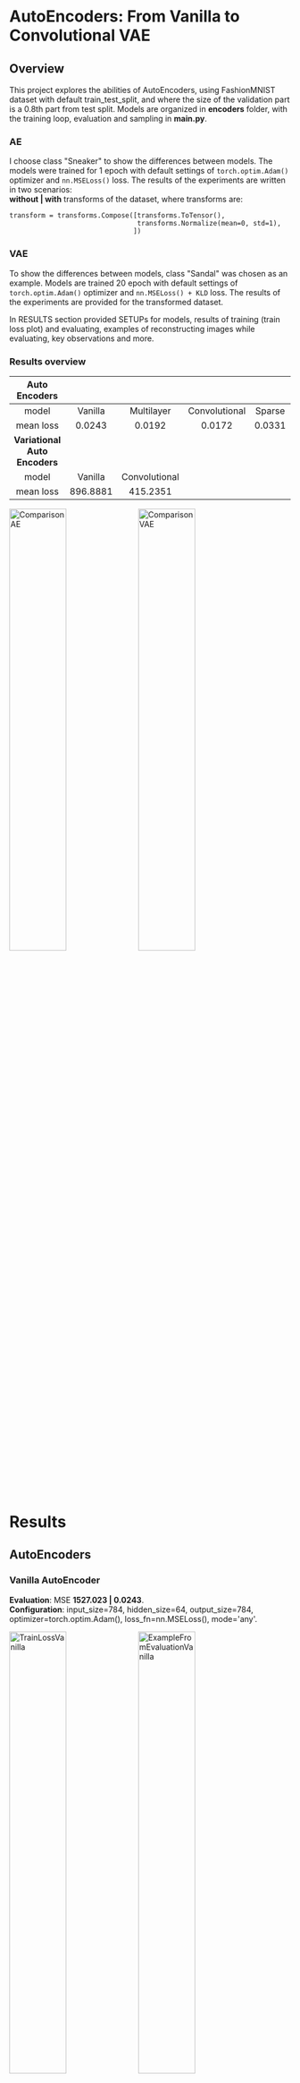 # AutoEncoders: From Vanilla to Convolutional VAE

## Overview
This project explores the abilities of AutoEncoders, using FashionMNIST dataset with default train_test_split, and where the size of the validation part is a 0.8th part from test split. Models are organized in **encoders** folder, with the training loop, evaluation and sampling in **main.py**. 
### AE
I choose class "Sneaker" to show the differences between models. The models were trained for 1 epoch with default settings of `torch.optim.Adam()` optimizer and `nn.MSELoss()` loss. The results of the experiments are written in two scenarios: \
**without | with** transforms of the dataset, where transforms are: 
```
transform = transforms.Compose([transforms.ToTensor(),
                                transforms.Normalize(mean=0, std=1),
                               ])
```
### VAE
To show the differences between models, class "Sandal" was chosen as an example. Models are trained 20 epoch with default settings of `torch.optim.Adam()` optimizer and `nn.MSELoss() + KLD` loss. The results of the experiments are provided for the transformed dataset.

In RESULTS section provided SETUPs for models, results of training (train loss plot) and evaluating, examples of reconstructing images while evaluating, key observations and more. 

### Results overview 
|**Auto Encoders**||||||
|:---:    | :---:   |      :---:     |    :---:      |  :---: |      :---:    |
|model    | Vanilla |   Multilayer   | Convolutional | Sparse | **Denoising** |
|mean loss| 0.0243  |     0.0192     |     0.0172    | 0.0331 |   **0.0039**  |
|**Variational Auto Encoders**|
|model    | Vanilla | Convolutional | | | |
|mean loss|896.8881 |    415.2351   | | | |

<p float="left">
  <img
    src="https://github.com/dorochka8/autoEncoders/assets/97133490/f62596ba-2d0d-4cd1-a35a-a689fc9e9952"
    title="ComparisonAE"
    style="display: inline-block; margin: 0 auto; width: 45%"
    align="center" 
    height=45%
  >
  <img
    src="https://github.com/dorochka8/autoEncoders/assets/97133490/fc4c72cf-5e2b-4038-9b83-46ddd56e2c5c"
    title="ComparisonVAE"
    style="display: inline-block; margin: 0 auto; width: 45%"
    align="center" 
    height=45%
  >
</p>

# Results
## AutoEncoders 
### Vanilla AutoEncoder 
**Evaluation**: MSE **1527.023 | 0.0243**. \
**Configuration**: input_size=784, hidden_size=64, output_size=784, optimizer=torch.optim.Adam(), loss_fn=nn.MSELoss(), mode='any'.

<p float="left">
  <img
      src="https://github.com/dorochka8/autoEncoders/assets/97133490/06ce8c3d-42de-43f3-a083-01d978c5f5bf"
      title="TrainLossVanilla"
      style="display: inline-block; margin: 0 auto; width: 45%"
      align="center" 
      height=45%
    >
  <img
      src="https://github.com/dorochka8/autoEncoders/assets/97133490/3653c514-93ff-4f0c-b87c-3ecb034379f9"
      title="ExampleFromEvaluationVanilla"
      style="display: inline-block; margin: 0 auto; width: 45%"
      align="center" 
      height=45%
    >
</p>

### Multilayer AutoEncoder 
**Evaluation**: MSE **1268.625 | 0.0192**. \
**Configuration**: input_size=784, hidden_size=128, coder_size=64, optimizer=torch.optim.Adam(), loss_fn=nn.MSELoss(), mode='any', 

<p float="left">
<img
    src="https://github.com/dorochka8/autoEncoders/assets/97133490/e2f3298f-1c64-483f-ae7b-42cc8f33134d"
    title="TrainLossMultilayer"
    style="display: inline-block; margin: 0 auto; width: 45%"
    align="center" 
    height=45%
  >
  <img
    src="https://github.com/dorochka8/autoEncoders/assets/97133490/fbbe7117-1df2-4019-8d2d-5a1d8dba3e51"
    title="ExampleFromEvaluationMultilayer"
    style="display: inline-block; margin: 0 auto; width: 45%"
    align="center" 
    height=45%
  >
</p>

### Convolutional AutoEncoder 
It was made quite simple. Used only `nn.Conv2d`, and `nn.MaxPool2d` and `nn.Upsample` for encoder and decoder respectively. \
**Evaluation**: MSE **1369.393 | 0.0172**. \
**Configuration**: input_size=1, optimizer=torch.optim.Adam(), loss_fn=nn.MSELoss(), mode='any'.

<p float="left">
  <img
    src="https://github.com/dorochka8/autoEncoders/assets/97133490/449b5f0a-e2ec-468c-aca0-570139adc7d9"
    title="TrainLossConvolutional"
    style="display: inline-block; margin: 0 auto; width: 45%"
    align="center" 
    height=45%
  >
  <img
    src="https://github.com/dorochka8/autoEncoders/assets/97133490/193d96e9-4d25-4c71-8683-97546114ec8d"
    title="ExampleFromEvaluationConvolutional"
    style="display: inline-block; margin: 0 auto; width: 45%"
    align="center" 
    height=45%
  >
</p>

### Sparse AutoEncoder 
**Evaluation**: MSE **1457.481 | 0.0331**. \
**Configuration**: input_size=784, hidden_size=64, output_size=784, coef_l1=10e-5, optimizer=torch.optim.Adam(), loss_fn=nn.MSELoss(), mode='sparse'.

<p float="left">
  <img
    src="https://github.com/dorochka8/autoEncoders/assets/97133490/00d58c3d-af4d-4c96-ba71-4a1ae3fe2daf"
    title="TrainLossSparse"
    style="display: inline-block; margin: 0 auto; width: 45%"
    align="center" 
    height=45%
  >
  <img
    src="https://github.com/dorochka8/autoEncoders/assets/97133490/159b02c1-afa1-4ed8-9579-8010937fcc88"
    title="ExampleFromEvaluationSparse"
    style="display: inline-block; margin: 0 auto; width: 45%"
    align="center" 
    height=45%
  >
</p>

### Denoising AutoEncoder 
**Evaluation**: **MSE 270.227 | 0.0039**. \
**Configuration**: input_size=1, optimizer=torch.optim.Adam(), loss_fn=nn.MSELoss(), mode='any'.

<p float="left">
  <img
    src="https://github.com/dorochka8/autoEncoders/assets/97133490/61df8dbc-66ab-4da1-8155-6fa79c44d406"
    title="TrainLossDenoising"
    style="display: inline-block; margin: 0 auto; width: 45%"
    align="center" 
    height=45%
  >
  <img
    src="https://github.com/dorochka8/autoEncoders/assets/97133490/5eb53285-76fe-42e8-95ee-fe4d24fa879a"
    title="ExampleFromEvaluationDenoising"
    style="display: inline-block; margin: 0 auto; width: 45%"
    align="center"
    height=45%
  >
</p>

## VariationalAutoEncoders 
Added KL divergence to the total loss (acc. to https://arxiv.org/pdf/1312.6114.pdf, p.10 *Gaussian Case*). 
```
  KLD = -0.5 * torch.sum(1 + log_var - mu.pow(2) - log_var.exp())
```
Do the train and validation loaders for the fashionMNIST dataset:
```
fashionMNIST_train_loader = torch.utils.data.DataLoader(fashionMNIST_train, batch_size=batch_size, shuffle=True)
fashionMNIST_val_loader   = torch.utils.data.DataLoader(fashionMNIST_val,   batch_size=batch_size, shuffle=False)
```
All the experiments were done on normalized data, and another train function for batched data. \
**Evaluation**: **MSE 896.8881**. \
**Configuration**: in_features=784, latent_space=32, optimizer=torch.optim.Adam(), loss_fn=None, mode='vae', epochs=20, batch_size=125. 

<p float="left">
  <img
    src="https://github.com/dorochka8/autoEncoders/assets/97133490/11c1365d-7c8c-42c8-a6d8-632c8c686f0e"
    title="TrainLossConvolutionalVAE"
    style="display: inline-block; margin: 0 auto; width: 45%"
    align="center" 
    height=45%
  >
  <img
    src="https://github.com/dorochka8/autoEncoders/assets/97133490/1571c21c-279c-4938-bb9f-3bf4f07ff9e3"
    title="ExampleFromEvaluationConvolutionalVAE"
    style="display: inline-block; margin: 0 auto; width: 45%"
    align="center" 
    height=45%
  >
</p>

#### Sampling from latent space: 
```
num_samplings = 1 
samples = model.sampling(num_samplings).detach().cpu()
for sample in samples:
  plt.imshow(sample.reshape(28, 28))
  plt.show()
  clear_output(wait=True)
```
<p float="left">
  <img
    src="https://github.com/dorochka8/autoEncoders/assets/97133490/28bbbc44-31b5-4104-a928-27146acc9c40"
    title="sample1ConvolutionalVAE"
    style="display: inline-block; margin: 0 auto; width: 15%"
    align="center" 
    height=15%
  >
  <img
    src="https://github.com/dorochka8/autoEncoders/assets/97133490/71497929-1a51-4c36-bd47-8c405207d69e"
    title="sample2ConvolutionalVAE"
    style="display: inline-block; margin: 0 auto; width: 15%"
    align="center" 
    height=15%
  >
  <img
    src="https://github.com/dorochka8/autoEncoders/assets/97133490/f60babad-6bbc-40cb-a4d3-da721480c1bd"
    title="sample3ConvolutionalVAE"
    style="display: inline-block; margin: 0 auto; width: 15%"
    align="center" 
    height=15%
  >
  <img
    src="https://github.com/dorochka8/autoEncoders/assets/97133490/93779b79-bfaa-4674-989a-40eb818f9dcd"
    title="sample4ConvolutionalVAE"
    style="display: inline-block; margin: 0 auto; width: 15%"
    align="center" 
    height=15%
  >
  <img
    src="https://github.com/dorochka8/autoEncoders/assets/97133490/3eeeaea7-3de5-4b96-8921-2cc47e7de40a"
    title="sample5ConvolutionalVAE"
    style="display: inline-block; margin: 0 auto; width: 15%"
    align="center" 
    height=15%
  >
</p>


### Convolutional VariationalAutoEncoder 
Key observation: in encoder, when one convolves input, immediately increase the number of *out_channels* in the very first convolutional layer, to have better resuls. Doing *in_channels=1, out_channels=32* gives significantly better results, than gradually increasing number of channels *in_channels=1, out_channels=3*. Scheduler is not helping in here.\
**Evaluation**: **MSE 415.2351**. \
**Configuration**: in_channels=1, latent_space=32, optimizer=torch.optim.Adam(), loss_fn=None, mode='vae', epochs=20, batch_size=125. 

<p float="left">
  <img
    src="https://github.com/dorochka8/autoEncoders/assets/97133490/2a0b1512-cfb8-4477-b642-75a079748af3"
    title="TrainLossConvolutionalVAE"
    style="display: inline-block; margin: 0 auto; width: 45%"
    align="center" 
    height=45%
  >
  <img
    src="https://github.com/dorochka8/autoEncoders/assets/97133490/3fa6dc37-236f-4b25-ae65-7dfafb2bbf94"
    title="ExampleFromEvaluationConvolutionalVAE"
    style="display: inline-block; margin: 0 auto; width: 45%"
    align="center" 
    height=45%
  >
</p>

#### Sampling from latent space: 
<p float="left">
  <img
    src="https://github.com/dorochka8/autoEncoders/assets/97133490/af156466-3d35-4bc7-8c96-c4949ee289ee"
    title="sample1ConvolutionalVAE"
    style="display: inline-block; margin: 0 auto; width: 15%"
    align="center" 
    height=15%
  >
  <img
    src="https://github.com/dorochka8/autoEncoders/assets/97133490/c4f4bffd-e135-4a9c-927c-7a5d8ca73610"
    title="sample2ConvolutionalVAE"
    style="display: inline-block; margin: 0 auto; width: 15%"
    align="center" 
    height=15%
  >
  <img
    src="https://github.com/dorochka8/autoEncoders/assets/97133490/4b794231-3a01-4de2-bede-4825d5ce664f"
    title="sample3ConvolutionalVAE"
    style="display: inline-block; margin: 0 auto; width: 15%"
    align="center" 
    height=15%
  >
  <img
    src="https://github.com/dorochka8/autoEncoders/assets/97133490/e1135d33-d2ce-4b4c-b551-758293f197a3"
    title="sample4ConvolutionalVAE"
    style="display: inline-block; margin: 0 auto; width: 15%"
    align="center" 
    height=15%
  >
  <img
    src="https://github.com/dorochka8/autoEncoders/assets/97133490/804d3103-6295-4710-a91a-8b6b19bd324e"
    title="sample5ConvolutionalVAE"
    style="display: inline-block; margin: 0 auto; width: 15%"
    align="center" 
    height=15%
  >
</p>

